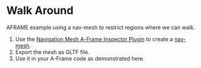 # Walk Around

AFRAME example using a nav-mesh to restrict regions where we can walk.

1. Use the [Navigation Mesh A-Frame Inspector Plugin](https://github.com/donmccurdy/aframe-inspector-plugin-recast) to create a [nav-mesh](https://en.wikipedia.org/wiki/Navigation_mesh).
2. Export the mesh as GLTF file.
3. Use it in your A-Frame code as demonstrated here.
